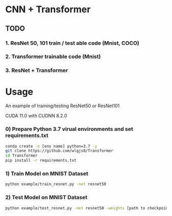 # CNN + Transformer

## TODO

### 1. ResNet 50, 101 train / test able code (Mnist, COCO)

### 2. Transformer trainable code (Mnist)

### 3. ResNet + Transformer 



# Usage

An example of training/testing ResNet50 or ResNet101

CUDA 11.0 with CUDNN 8.2.0


### 0) Prepare Python 3.7 virual environments and set requirements.txt
```bash
conda create -n [env name] python=3.7 -y
git clone https://github.com/wlgjs8/Transformer
cd Transformer
pip install -r requirements.txt
```

### 1) Train Model on MNIST Dataset
```bash
python example/train_resnet.py -net resnet50 
```

### 2) Test Model on MNIST Dataset
```bash
python example/test_resnet.py -net resnet50 -weights [path to checkpoint]
```
